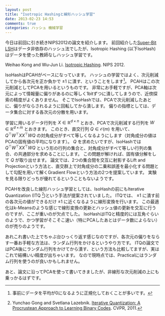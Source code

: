 ```yaml
---
layout: post
title: "Isotropic Hashingと線形ハッシュ学習"
date: 2013-02-23 14:53
comments: true
categories: ハッシュ 機械学習
---
```


今日は前回に引き続きNIPS2012の論文を紹介します。
前回紹介した[Super-Bit LSH](/blog/2013/01/26/super-bit-lsh/)はデータ非依存のハッシュ法でしたが、Isotropic Hashing (以下IsoHash)はデータを使った教師なしハッシュ学習です。

Weihao Kong and Wu-Jun Li. [Isotropic Hashing](http://www.cs.sjtu.edu.cn/~liwujun/paper/NIPS12-IsoHash.pdf). NIPS 2012.

IsoHashはPCAHがベースになっています。
ハッシュの学習ではよく、次元削減してから各次元を正か負かで $\pm1$ に潰す、ということをします[^1]。
PCAHはこの次元削減としてPCAを用いるというものです。
非常にお手軽ですが、PCA軸は次元によって情報量に偏りがあるのに等しく1bitずつに潰してしまうので、近傍探索の精度がよくありません。
そこでIsoHashでは、PCAで次元削減したあとに、偏りがならされるように回転してから潰します。
偏りの指標としては、データ集合に対する各次元の分散を用います。

[^1]: 事前にデータを平均が0になるように正規化しておくことが多いです。

学習に用いるデータ行列を $X\in\mathbb R^{d\times n}$ とおき、PCAで次元削減する行列を $W\in\mathbb R^{d\times m}$ とおきます。
このとき、直交行列 $Q\in\mathcal O(m)$ を用いて、 $Q^\top W^\top XX^\top WQ$ の対角成分がすべて等しくなるようにします（対角成分の値はPCAの固有値の平均になります）。
$Q$ を求めたいですが、IsoHashでは $Q^\top W^\top XX^\top WQ$ という形の行列の集合と、対角成分がすべて等しい行列の集合、の共通部分を求めることにします。
この問題が解ければ、固有値分解をして $Q$ が取り出せます。
論文では、2つの集合間を交互に射影するLift and Projectionという方法と、直交群上で対角成分の二乗和誤差を最小化する問題として勾配を用いて解くGradient Flowという方法の2つを提案しています。
実験を見る限りどっちが優れてるということもないようです。

PCAHを改良した線形ハッシュ学習としては、IsoHashの前にもIterative Quantization (ITQ [^2])という手法が提案されていました。
ITQでは、 $\pm1$ に潰す前の各次元の値ができるだけ $\pm1$ に近くなるように線形変換を行います。
この最適化はk-Meansのような感じで線形変換の更新とハッシュ値の更新を交互に行うのですが、ここが重いのが欠点でした。
IsoHashはITQと精度的には互角ぐらいのようで、かつ学習がそこそこ速い（特にPCAしたあとはデータ数によらない）のが売りのようです。

[^2]: Yunchao Gong and Svetlana Lazebnik.
    [Iterative Quantization: A Procrustean Approach to Learning Binary Codes](http://www.cs.illinois.edu/homes/slazebni/publications/cvpr11_small_code.pdf).
    CVPR, 2011.

あれこれ書いた上でちゃぶ台ひっくり返す感じなのですが、各次元の偏りをならす一番お手軽な方法は、ランダム行列をかけるというやり方です。
ITQの論文ではPCA後にランダム行列をかけてから潰す、という方法も比較してますが、実はこれで結構いい精度が出ちゃいます。
なので現時点では、Practicalにはランダム行列を使うのが良いかもしれません。

あと、論文に沿ってPCAを使って書いてきましたが、非線形な次元削減の上にも乗っかるはずです。
